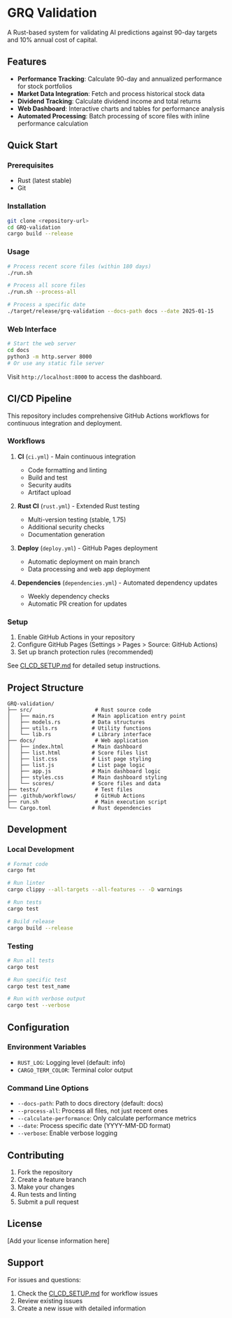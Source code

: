 # GRQ Validation

A Rust-based system for validating AI predictions against 90-day targets and 10% annual cost of capital.

## Features

- **Performance Tracking**: Calculate 90-day and annualized performance for stock portfolios
- **Market Data Integration**: Fetch and process historical stock data
- **Dividend Tracking**: Calculate dividend income and total returns
- **Web Dashboard**: Interactive charts and tables for performance analysis
- **Automated Processing**: Batch processing of score files with inline performance calculation

## Quick Start

### Prerequisites
- Rust (latest stable)
- Git

### Installation
```bash
git clone <repository-url>
cd GRQ-validation
cargo build --release
```

### Usage
```bash
# Process recent score files (within 180 days)
./run.sh

# Process all score files
./run.sh --process-all

# Process a specific date
./target/release/grq-validation --docs-path docs --date 2025-01-15
```

### Web Interface
```bash
# Start the web server
cd docs
python3 -m http.server 8000
# Or use any static file server
```

Visit `http://localhost:8000` to access the dashboard.

## CI/CD Pipeline

This repository includes comprehensive GitHub Actions workflows for continuous integration and deployment.

### Workflows

1. **CI** (`ci.yml`) - Main continuous integration
   - Code formatting and linting
   - Build and test
   - Security audits
   - Artifact upload

2. **Rust CI** (`rust.yml`) - Extended Rust testing
   - Multi-version testing (stable, 1.75)
   - Additional security checks
   - Documentation generation

3. **Deploy** (`deploy.yml`) - GitHub Pages deployment
   - Automatic deployment on main branch
   - Data processing and web app deployment

4. **Dependencies** (`dependencies.yml`) - Automated dependency updates
   - Weekly dependency checks
   - Automatic PR creation for updates

### Setup
1. Enable GitHub Actions in your repository
2. Configure GitHub Pages (Settings > Pages > Source: GitHub Actions)
3. Set up branch protection rules (recommended)

See [CI_CD_SETUP.md](CI_CD_SETUP.md) for detailed setup instructions.

## Project Structure

```
GRQ-validation/
├── src/                    # Rust source code
│   ├── main.rs            # Main application entry point
│   ├── models.rs          # Data structures
│   ├── utils.rs           # Utility functions
│   └── lib.rs             # Library interface
├── docs/                   # Web application
│   ├── index.html         # Main dashboard
│   ├── list.html          # Score files list
│   ├── list.css           # List page styling
│   ├── list.js            # List page logic
│   ├── app.js             # Main dashboard logic
│   ├── styles.css         # Main dashboard styling
│   └── scores/            # Score files and data
├── tests/                  # Test files
├── .github/workflows/      # GitHub Actions
├── run.sh                  # Main execution script
└── Cargo.toml             # Rust dependencies
```

## Development

### Local Development
```bash
# Format code
cargo fmt

# Run linter
cargo clippy --all-targets --all-features -- -D warnings

# Run tests
cargo test

# Build release
cargo build --release
```

### Testing
```bash
# Run all tests
cargo test

# Run specific test
cargo test test_name

# Run with verbose output
cargo test --verbose
```

## Configuration

### Environment Variables
- `RUST_LOG`: Logging level (default: info)
- `CARGO_TERM_COLOR`: Terminal color output

### Command Line Options
- `--docs-path`: Path to docs directory (default: docs)
- `--process-all`: Process all files, not just recent ones
- `--calculate-performance`: Only calculate performance metrics
- `--date`: Process specific date (YYYY-MM-DD format)
- `--verbose`: Enable verbose logging

## Contributing

1. Fork the repository
2. Create a feature branch
3. Make your changes
4. Run tests and linting
5. Submit a pull request

## License

[Add your license information here]

## Support

For issues and questions:
1. Check the [CI_CD_SETUP.md](CI_CD_SETUP.md) for workflow issues
2. Review existing issues
3. Create a new issue with detailed information





